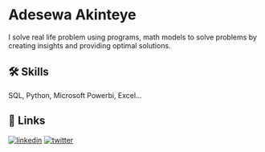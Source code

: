 
# Adesewa Akinteye

I solve real life problem using programs, math models to solve problems by creating insights and providing optimal solutions.

## 🛠 Skills
SQL, Python, Microsoft Powerbi, Excel...

## 🔗 Links
[![linkedin](https://st3.depositphotos.com/1063437/36054/i/600/depositphotos_360541846-stock-photo-poznan-pol-mar-2020-laptop.jpg)](www.linkedin.com/in/sewa-akinteye-53bb4419b)
[![twitter](https://images.pexels.com/photos/5417837/pexels-photo-5417837.jpeg?auto=compress&cs=tinysrgb&w=600)](https://twitter.com/ade_se_wa)


